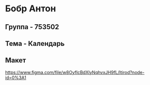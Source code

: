 # Бобр Антон
## Группа - 753502
## Тема - Календарь

## Макет
https://www.figma.com/file/w8OyfIcBdXlyNqhvxJH9fL/Itirod?node-id=0%3A1